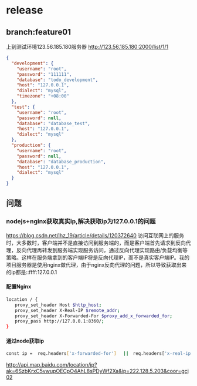 # release

## branch:feature01

上到测试环境123.56.185.180服务器
<http://123.56.185.180:2000/list/1/1>

```json
{
  "development": {
    "username": "root",
    "password": "111111",
    "database": "todo_development",
    "host": "127.0.0.1",
    "dialect": "mysql",
    "timezone": "+08:00"
  },
  "test": {
    "username": "root",
    "password": null,
    "database": "database_test",
    "host": "127.0.0.1",
    "dialect": "mysql"
  },
  "production": {
    "username": "root",
    "password": null,
    "database": "database_production",
    "host": "127.0.0.1",
    "dialect": "mysql"
  }
}
```

## 问题

### nodejs+nginx获取真实ip,解决获取ip为127.0.0.1的问题

<https://blog.csdn.net/lhz_19/article/details/120372640>
访问互联网上的服务时，大多数时，客户端并不是直接访问到服务端的，而是客户端首先请求到反向代理，反向代理再转发到服务端实现服务访问，通过反向代理实现路由/负载均衡等策略。这样在服务端拿到的客户端IP将是反向代理IP，而不是真实客户端IP。我的项目服务器是使用nginx做代理，由于nginx反向代理的问题，所以导致获取出来的ip都是::ffff:127.0.0.1

#### 配置Nginx

```bash
location / {
　　proxy_set_header Host $http_host;
　　proxy_set_header X-Real-IP $remote_addr;
　　proxy_set_header X-Forwarded-For $proxy_add_x_forwarded_for;
　　proxy_pass http://127.0.0.1:8360/;
}
```

#### 通过node获取ip

```bash
const ip =  req.headers['x-forwarded-for'] 　||　req.headers['x-real-ip']
```

<http://api.map.baidu.com/location/ip?ak=6SzbKrxC5vwupOECpO4AhL8sPDyWf2Xa&ip=222.128.5.203&coor=gcj02>
